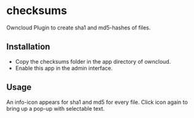checksums
=================

Owncloud Plugin to create sha1 and md5-hashes of files.


Installation
------------

- Copy the checksums folder in the app directory of owncloud.
- Enable this app in the admin interface.


Usage
-----

An info-icon appears for sha1 and md5 for every file. 
Click icon again to bring up a pop-up with selectable text.
